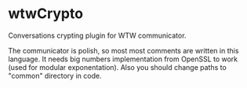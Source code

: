 wtwCrypto
=========

Conversations crypting plugin for WTW communicator.

The communicator is polish, so most most comments are written in this language. It needs big numbers implementation from OpenSSL to work (used for modular exponentation). Also you should change paths to "common" directory in code.
